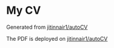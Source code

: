 # My CV

Generated from [jitinnair1/autoCV](jitinnair1/autoCV)

The PDF is deployed on [jitinnair1/autoCV](https://henegg-mir.github.io/myCV/)
